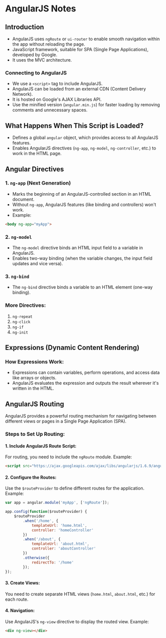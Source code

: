 # AngularJS Notes

## Introduction

- AngularJS uses `ngRoute` or `ui-router` to enable smooth navigation within the app without reloading the page.
- JavaScript framework, suitable for SPA (Single Page Applications), developed by Google.
- It uses the MVC architecture.

### Connecting to AngularJS

- We use a `<script>` tag to include AngularJS.
- AngularJS can be loaded from an external CDN (Content Delivery Network).
- It is hosted on Google's AJAX Libraries API.
- Use the minified version (`angular.min.js`) for faster loading by removing comments and unnecessary spaces.

## What Happens When This Script is Loaded?

- Defines a global `angular` object, which provides access to all AngularJS features.
- Enables AngularJS directives (`ng-app`, `ng-model`, `ng-controller`, etc.) to work in the HTML page.

## Angular Directives

### 1. `ng-app` (Next Generation)

- Marks the beginning of an AngularJS-controlled section in an HTML document.
- Without `ng-app`, AngularJS features (like binding and controllers) won't work.
- Example:

```html
<body ng-app="myApp">
```

### 2. `ng-model`

- The `ng-model` directive binds an HTML input field to a variable in AngularJS.
- Enables two-way binding (when the variable changes, the input field updates and vice versa).

### 3. `ng-bind`

- The `ng-bind` directive binds a variable to an HTML element (one-way binding).

### More Directives:

1. `ng-repeat`
2. `ng-click`
3. `ng-if`
4. `ng-init`

## Expressions (Dynamic Content Rendering)

### How Expressions Work:

- Expressions can contain variables, perform operations, and access data like arrays or objects.
- AngularJS evaluates the expression and outputs the result wherever it's written in the HTML.

## AngularJS Routing

AngularJS provides a powerful routing mechanism for navigating between different views or pages in a Single Page Application (SPA).

### Steps to Set Up Routing:

#### 1. Include AngularJS Route Script:

For routing, you need to include the `ngRoute` module.
Example:

```html
<script src="https://ajax.googleapis.com/ajax/libs/angularjs/1.6.9/angular-route.min.js"></script>
```

#### 2. Configure the Routes:

Use the `$routeProvider` to define different routes for the application.
Example:

```javascript
var app = angular.module('myApp', ['ngRoute']);

app.config(function($routeProvider) {
    $routeProvider
        .when('/home', {
            templateUrl: 'home.html',
            controller: 'homeController'
        })
        .when('/about', {
            templateUrl: 'about.html',
            controller: 'aboutController'
        })
        .otherwise({
            redirectTo: '/home'
        });
});
```

#### 3. Create Views:

You need to create separate HTML views (`home.html`, `about.html`, etc.) for each route.

#### 4. Navigation:

Use AngularJS's `ng-view` directive to display the routed view.
Example:

```html
<div ng-view></div>
```
